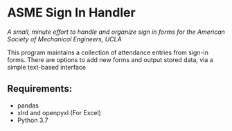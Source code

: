 # ASME Sign In Handler
*A small, minute effort to handle and organize sign in forms for the American Society of Mechanical Engineers, UCLA*

This program maintains a collection of attendance entries from sign-in forms. There are options to add new forms and output stored data, via a simple text-based interface

## Requirements:
- pandas
- xlrd and openpyxl (For Excel)
- Python 3.7

